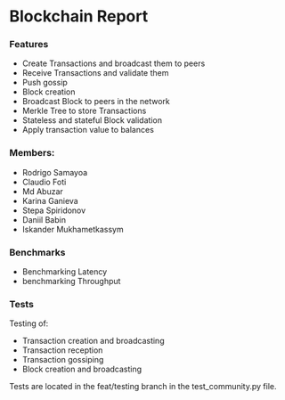 # Blockchain Report

### Features

- Create Transactions and broadcast them to peers
- Receive Transactions and validate them
- Push gossip
- Block creation
- Broadcast Block to peers in the network
- Merkle Tree to store Transactions
- Stateless and stateful Block validation
- Apply transaction value to balances

### Members:

- Rodrigo Samayoa
- Claudio Foti
- Md Abuzar
- Karina Ganieva
- Stepa Spiridonov
- Daniil Babin
- Iskander Mukhametkassym

### Benchmarks
 - Benchmarking Latency
 - benchmarking Throughput

### Tests

Testing of:
- Transaction creation and broadcasting
- Transaction reception
- Transaction gossiping
- Block creation and broadcasting

Tests are located in the feat/testing branch in the test_community.py file.
